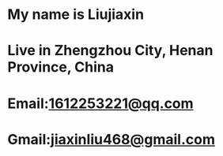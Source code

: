 # My name is Liujiaxin
# Live in Zhengzhou City, Henan Province, China
# Email:1612253221@qq.com
# Gmail:jiaxinliu468@gmail.com

